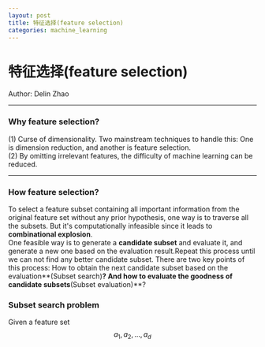 ```yaml
---
layout: post
title: 特征选择(feature selection)
categories: machine_learning
---
```


# 特征选择(feature selection)

Author: Delin Zhao

---

### Why feature selection?

(1) Curse of dimensionality. Two mainstream techniques to handle this: One is dimension reduction, and another is feature selection.  
(2) By omitting irrelevant features, the difficulty of machine learning can be reduced.  

---

### How feature selection?
To select a feature subset containing all important information from the original feature set without any prior hypothesis, one
way is to traverse all the subsets. But it's computationally infeasible since it leads to **combinational explosion**.  
One feasible way is to generate a **candidate subset** and evaluate it, and generate a new one based on the evaluation result.Repeat
this process until we can not find any better candidate subset. There are two key points of this process: How to obtain the next candidate 
subset based on the evaluation**(Subset search)**? And how to evaluate the goodness of candidate subsets**(Subset evaluation)**?

### Subset search problem
Given a feature set $${a_{1},a_{2},...,a_{d}}$$
